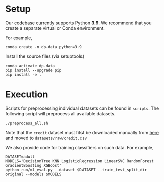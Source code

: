 # Setup

Our codebase currently supports Python **3.9**. We recommend that you create a separate virtual or Conda environment.

For example,
````
conda create -n dp-data python=3.9
````

Install the source files (via setuptools)
````
conda activate dp-data
pip install --upgrade pip
pip install -e .
````

# Execution

Scripts for preprocessing individual datasets can be found in `scripts`. The following script will preprocess all available datasets.
````
./preprocess_all.sh
````
Note that the `credit` dataset must fitst be downloaded manually from [here](https://www.kaggle.com/datasets/mlg-ulb/creditcardfraud) and moved to `datasets/raw/credit.csv`

We also provide code for training classifiers on such data. For example,
````
DATASET=adult
MODELS='DecisionTree KNN LogisticRegression LinearSVC RandomForest GradientBoosting XGBoost'
python run/ml_eval.py --dataset $DATASET --train_test_split_dir original --models $MODELS
````